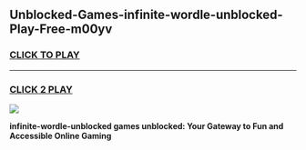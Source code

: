 
## Unblocked-Games-infinite-wordle-unblocked-Play-Free-m00yv
<h3>
<a href="https://premium76.site?title=infinite-wordle-unblocked&ref=21A">CLICK TO PLAY</a></h3>
<hr>

<h3>
<a href="https://premium76.site?title=infinite-wordle-unblocked&ref=21A">CLICK 2 PLAY</a>
  
</h3>

<a href="https://premium76.site?title=infinite-wordle-unblocked&ref=21A"><img src="https://clearcache.store/games.png"></a>


**infinite-wordle-unblocked games unblocked: Your Gateway to Fun and Accessible Online Gaming**
